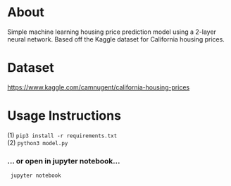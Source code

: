 # About
Simple machine learning housing price prediction model using a 2-layer neural network. Based off the Kaggle dataset for California housing prices.

# Dataset
https://www.kaggle.com/camnugent/california-housing-prices

# Usage Instructions
(1) ```pip3 install -r requirements.txt```   
(2) ```python3 model.py```

### ... or open in jupyter notebook...
``` jupyter notebook```
